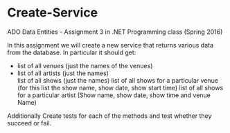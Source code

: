 # Create-Service
ADO Data Entities - Assignment 3 in .NET Programming class (Spring 2016)

In this assignment we will create a new service that returns various data from the database. In particular it should get:
<ul>
<li>list of all venues (just the names of the venues)</li>
<li>list of all artists (just the names)</li>
list of all shows (just the names)
list of all shows for a particular venue (for this list the show name, show date,  show start time)
list of all shows for a particular artist (Show name, show date, show time and venue Name)
</ul>
Additionally Create tests for each of the methods and test whether they succeed or fail.
